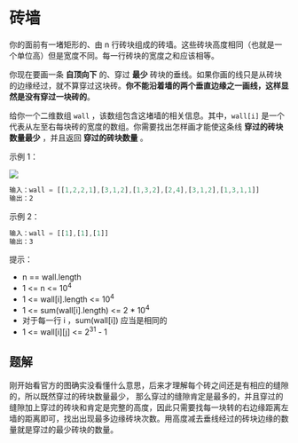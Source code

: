 # 砖墙

你的面前有一堵矩形的、由 n 行砖块组成的砖墙。这些砖块高度相同（也就是一个单位高）但是宽度不同。每一行砖块的宽度之和应该相等。

你现在要画一条 **自顶向下** 的、穿过 **最少** 砖块的垂线。如果你画的线只是从砖块的边缘经过，就不算穿过这块砖。**你不能沿着墙的两个垂直边缘之一画线，这样显然是没有穿过一块砖的**。

给你一个二维数组 `wall` ，该数组包含这堵墙的相关信息。其中，`wall[i]` 是一个代表从左至右每块砖的宽度的数组。你需要找出怎样画才能使这条线 **穿过的砖块数量最少** ，并且返回 **穿过的砖块数量** 。

示例 1：

![](https://assets.leetcode.com/uploads/2021/04/24/cutwall-grid.jpg)

```ts
输入：wall = [[1,2,2,1],[3,1,2],[1,3,2],[2,4],[3,1,2],[1,3,1,1]]
输出：2
```

示例 2：

```ts
输入：wall = [[1],[1],[1]]
输出：3
```

提示：

- n == wall.length
- 1 <= n <= 10<sup>4</sup>
- 1 <= wall[i].length <= 10<sup>4</sup>
- 1 <= sum(wall[i].length) <= 2 \* 10<sup>4</sup>
- 对于每一行 i ，sum(wall[i]) 应当是相同的
- 1 <= wall[i][j] <= 2<sup>31</sup> - 1

## 题解

刚开始看官方的图确实没看懂什么意思，后来才理解每个砖之间还是有相应的缝隙的，所以既然穿过的砖块数量最少，
那么穿过的缝隙肯定是最多的，并且穿过的缝隙加上穿过的砖块和肯定是完整的高度，因此只需要找每一块转的右边缘距离左墙的距离即可，找出出现最多边缘砖块次数。用高度减去垂线经过的砖块边缘的数量就是穿过的最少砖块的数量。
